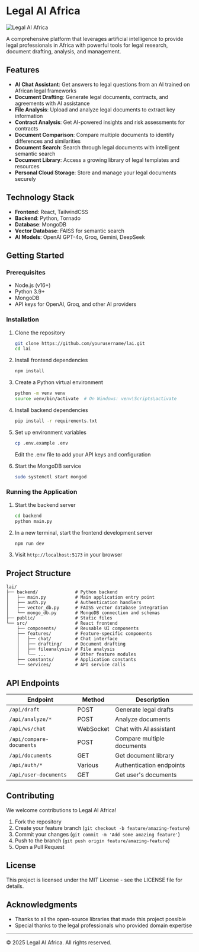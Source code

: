 # Legal AI Africa

![Legal AI Africa](https://via.placeholder.com/800x200?text=Legal+AI+Africa)

A comprehensive platform that leverages artificial intelligence to provide legal professionals in Africa with powerful tools for legal research, document drafting, analysis, and management.

## Features

- **AI Chat Assistant**: Get answers to legal questions from an AI trained on African legal frameworks
- **Document Drafting**: Generate legal documents, contracts, and agreements with AI assistance
- **File Analysis**: Upload and analyze legal documents to extract key information
- **Contract Analysis**: Get AI-powered insights and risk assessments for contracts
- **Document Comparison**: Compare multiple documents to identify differences and similarities
- **Document Search**: Search through legal documents with intelligent semantic search
- **Document Library**: Access a growing library of legal templates and resources
- **Personal Cloud Storage**: Store and manage your legal documents securely

## Technology Stack

- **Frontend**: React, TailwindCSS
- **Backend**: Python, Tornado
- **Database**: MongoDB
- **Vector Database**: FAISS for semantic search
- **AI Models**: OpenAI GPT-4o, Groq, Gemini, DeepSeek

## Getting Started

### Prerequisites

- Node.js (v16+)
- Python 3.9+
- MongoDB
- API keys for OpenAI, Groq, and other AI providers

### Installation

1. Clone the repository
   ```bash
   git clone https://github.com/yourusername/lai.git
   cd lai
   ```

2. Install frontend dependencies
   ```bash
   npm install
   ```

3. Create a Python virtual environment
   ```bash
   python -m venv venv
   source venv/bin/activate  # On Windows: venv\Scripts\activate
   ```

4. Install backend dependencies
   ```bash
   pip install -r requirements.txt
   ```

5. Set up environment variables
   ```bash
   cp .env.example .env
   ```
   Edit the .env file to add your API keys and configuration

6. Start the MongoDB service
   ```bash
   sudo systemctl start mongod
   ```

### Running the Application

1. Start the backend server
   ```bash
   cd backend
   python main.py
   ```

2. In a new terminal, start the frontend development server
   ```bash
   npm run dev
   ```

3. Visit `http://localhost:5173` in your browser

## Project Structure

```
lai/
├── backend/              # Python backend
│   ├── main.py           # Main application entry point
│   ├── auth.py           # Authentication handlers
│   ├── vector_db.py      # FAISS vector database integration
│   └── mongo_db.py       # MongoDB connection and schemas
├── public/               # Static files
└── src/                  # React frontend
    ├── components/       # Reusable UI components
    ├── features/         # Feature-specific components
    │   ├── chat/         # Chat interface
    │   ├── drafting/     # Document drafting
    │   ├── fileanalysis/ # File analysis
    │   └── ...           # Other feature modules
    ├── constants/        # Application constants
    └── services/         # API service calls
```

## API Endpoints

| Endpoint | Method | Description |
|----------|--------|-------------|
| `/api/draft` | POST | Generate legal drafts |
| `/api/analyze/*` | POST | Analyze documents |
| `/api/ws/chat` | WebSocket | Chat with AI assistant |
| `/api/compare-documents` | POST | Compare multiple documents |
| `/api/documents` | GET | Get document library |
| `/api/auth/*` | Various | Authentication endpoints |
| `/api/user-documents` | GET | Get user's documents |

## Contributing

We welcome contributions to Legal AI Africa!

1. Fork the repository
2. Create your feature branch (`git checkout -b feature/amazing-feature`)
3. Commit your changes (`git commit -m 'Add some amazing feature'`)
4. Push to the branch (`git push origin feature/amazing-feature`)
5. Open a Pull Request

## License

This project is licensed under the MIT License - see the LICENSE file for details.

## Acknowledgments

- Thanks to all the open-source libraries that made this project possible
- Special thanks to the legal professionals who provided domain expertise

---

© 2025 Legal AI Africa. All rights reserved.
